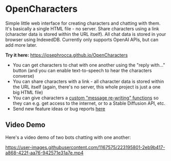 # OpenCharacters
Simple little web interface for creating characters and chatting with them. It's basically a single HTML file - no server. Share characters using a link (character data is stored within the URL itself). All chat data is stored in your browser using IndexedDB. Currently only supports OpenAI APIs, but can add more later.

**Try it here:** https://josephrocca.github.io/OpenCharacters

* You can get characters to chat with one another using the "reply with..." button (and you can enable text-to-speech to hear the characters converse)
* You can share characters with a link - all character data is stored within the URL itself (again, there's no server, this whole project is just a one big HTML file)
* You can give characters a [custom "message re-writing" functions](https://github.com/josephrocca/OpenCharacters/blob/main/docs/custom-code.md) so they can e.g. get access to the internet, or to a Stable Diffusion API, etc.
* Send new feature ideas or bug reports [here](https://github.com/josephrocca/OpenCharacters/issues)

## Video Demo

Here's a video demo of two bots chatting with one another:

https://user-images.githubusercontent.com/1167575/223195801-2eb9b417-a868-422f-aa76-942571e31a7e.mp4


